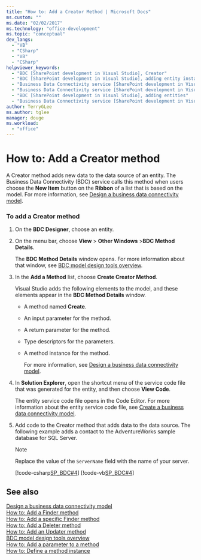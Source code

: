 ```yaml
---
title: "How to: Add a Creator Method | Microsoft Docs"
ms.custom: ""
ms.date: "02/02/2017"
ms.technology: "office-development"
ms.topic: "conceptual"
dev_langs: 
  - "VB"
  - "CSharp"
  - "VB"
  - "CSharp"
helpviewer_keywords: 
  - "BDC [SharePoint development in Visual Studio], Creator"
  - "BDC [SharePoint development in Visual Studio], adding entity instances"
  - "Business Data Connectivity service [SharePoint development in Visual Studio], adding entities"
  - "Business Data Connectivity service [SharePoint development in Visual Studio], adding entity instances"
  - "BDC [SharePoint development in Visual Studio], adding entities"
  - "Business Data Connectivity service [SharePoint development in Visual Studio], Creator"
author: TerryGLee
ms.author: tglee
manager: douge
ms.workload: 
  - "office"
---
```

# How to: Add a Creator method
  A Creator method adds new data to the data source of an entity. The Business Data Connectivity (BDC) service calls this method when users choose the **New Item** button on the **Ribbon** of a list that is based on the model. For more information, see [Design a business data connectivity model](../sharepoint/designing-a-business-data-connectivity-model.md).  
  
### To add a Creator method  
  
1. On the **BDC Designer**, choose an entity.  
  
2. On the menu bar, choose **View** > **Other Windows** >**BDC Method Details**.  
  
    The **BDC Method Details** window opens. For more information about that window, see [BDC model design tools overview](../sharepoint/bdc-model-design-tools-overview.md).  
  
3. In the **Add a Method** list, choose **Create Creator Method**.  
  
    Visual Studio adds the following elements to the model, and these elements appear in the **BDC Method Details** window.  
  
   - A method named **Create**.  
  
   - An input parameter for the method.  
  
   - A return parameter for the method.  
  
   - Type descriptors for the parameters.  
  
   - A method instance for the method.  
  
     For more information, see [Design a business data connectivity model](../sharepoint/designing-a-business-data-connectivity-model.md).  
  
4. In **Solution Explorer**, open the shortcut menu of the service code file that was generated for the entity, and then choose **View Code**.  
  
    The entity service code file opens in the Code Editor. For more information about the entity service code file, see [Create a business data connectivity model](../sharepoint/creating-a-business-data-connectivity-model.md).  
  
5. Add code to the Creator method that adds data to the data source. The following example adds a contact to the AdventureWorks sample database for SQL Server.  
  
   > [!NOTE]  
   >  Replace the value of the `ServerName` field with the name of your server.  
  
    [!code-csharp[SP_BDC#4](../sharepoint/codesnippet/CSharp/SP_BDC/bdcmodel1/contactservice.cs#4)]
    [!code-vb[SP_BDC#4](../sharepoint/codesnippet/VisualBasic/sp_bdc/bdcmodel1/contactservice.vb#4)]  
  
## See also
 [Design a business data connectivity model](../sharepoint/designing-a-business-data-connectivity-model.md)   
 [How to: Add a Finder method](../sharepoint/how-to-add-a-finder-method.md)   
 [How to: Add a specific Finder method](../sharepoint/how-to-add-a-specific-finder-method.md)   
 [How to: Add a Deleter method](../sharepoint/how-to-add-a-deleter-method.md)   
 [How to: Add an Updater method](../sharepoint/how-to-add-an-updater-method.md)   
 [BDC model design tools overview](../sharepoint/bdc-model-design-tools-overview.md)   
 [How to: Add a parameter to a method](../sharepoint/how-to-add-a-parameter-to-a-method.md)   
 [How to: Define a method instance](../sharepoint/how-to-define-a-method-instance.md)  
